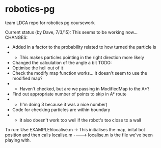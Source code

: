 # robotics-pg
team LDCA repo for robotics pg coursework

Current status (by Dave, 7/3/15):
This seems to be working now...
CHANGES:
- Added in a factor to the probability related to how turned the particle is
- - This makes particles pointing in the right direction more likely
- Changed the calculation of the angle a bit
TODO:
- Optimise the hell out of it
- Check the modify map function works... it doesn't seem to use the modified map?
- - Haven't checked, but are we passing in ModifiedMap to the A*?
- Find out appropriate number of points to skip in A* route 
- - (I'm doing 3 because it was a nice number)
- Code for checking particles are within boundary
- - it also doesn't work too well if the robot's too close to a wall




To run:
Use EXAMPLE5localise.m
-> This initialises the map, inital bot position and then calls localise.m
----> localise.m is the file we've been playing with. 